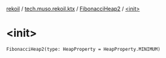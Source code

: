 [rekoil](../../index.md) / [tech.muso.rekoil.ktx](../index.md) / [FibonacciHeap2](index.md) / [&lt;init&gt;](./-init-.md)

# &lt;init&gt;

`FibonacciHeap2(type: HeapProperty = HeapProperty.MINIMUM)`
